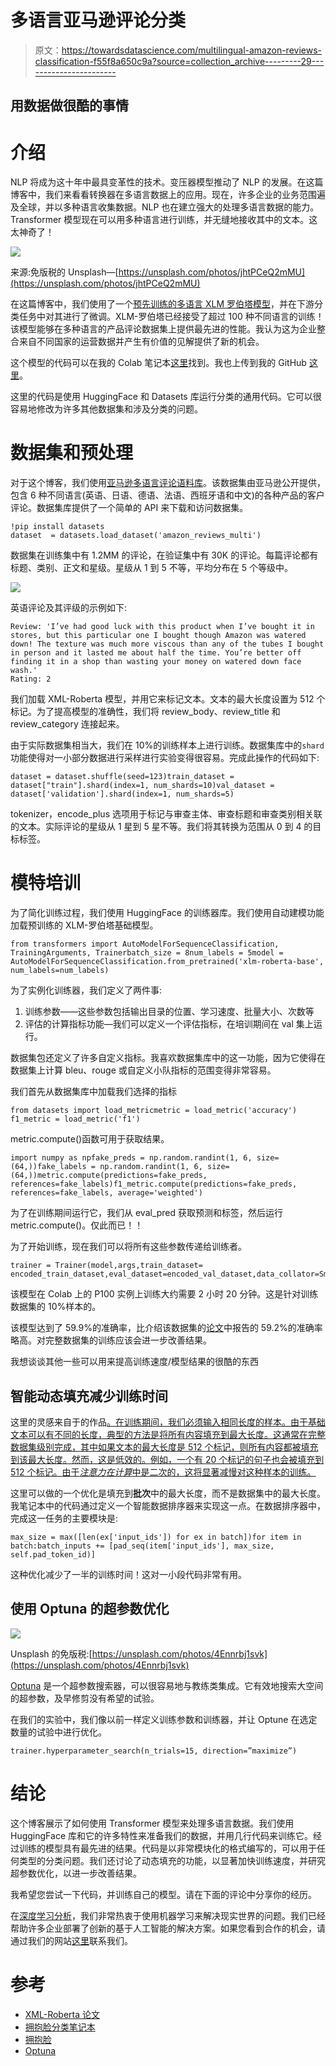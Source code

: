 # 多语言亚马逊评论分类

> 原文：<https://towardsdatascience.com/multilingual-amazon-reviews-classification-f55f8a650c9a?source=collection_archive---------29----------------------->

## 用数据做很酷的事情

# 介绍

NLP 将成为这十年中最具变革性的技术。变压器模型推动了 NLP 的发展。在这篇博客中，我们来看看转换器在多语言数据上的应用。现在，许多企业的业务范围遍及全球，并以多种语言收集数据。NLP 也在建立强大的处理多语言数据的能力。Transformer 模型现在可以用多种语言进行训练，并无缝地接收其中的文本。这太神奇了！

![](img/8257ccae92d1ccddb144b9046289598d.png)

来源:免版税的 Unsplash—[https://unsplash.com/photos/jhtPCeQ2mMU](https://unsplash.com/photos/jhtPCeQ2mMU)

在这篇博客中，我们使用了一个[预先训练的多语言 XLM 罗伯塔模型](https://arxiv.org/pdf/1911.02116.pdf)，并在下游分类任务中对其进行了微调。XLM-罗伯塔已经接受了超过 100 种不同语言的训练！该模型能够在多种语言的产品评论数据集上提供最先进的性能。我认为这为企业整合来自不同国家的运营数据并产生有价值的见解提供了新的机会。

这个模型的代码可以在我的 Colab 笔记本[这里](https://colab.research.google.com/drive/1dfn3uCAYh1L812StenVWjVUSNbWcS0jh?usp=sharing)找到。我也上传到我的 GitHub [这里](https://github.com/priya-dwivedi/Deep-Learning/blob/master/MultiLingual-Amazon-Reviews-Classification/Text_classification_on_Multiilingual_Reviews.ipynb)。

这里的代码是使用 HuggingFace 和 Datasets 库运行分类的通用代码。它可以很容易地修改为许多其他数据集和涉及分类的问题。

# 数据集和预处理

对于这个博客，我们使用[亚马逊多语言评论语料库](https://colab.research.google.com/drive/1dfn3uCAYh1L812StenVWjVUSNbWcS0jh?usp=sharing)。该数据集由亚马逊公开提供，包含 6 种不同语言(英语、日语、德语、法语、西班牙语和中文)的各种产品的客户评论。数据集库提供了一个简单的 API 来下载和访问数据集。

```
!pip install datasets
dataset  = datasets.load_dataset('amazon_reviews_multi')
```

数据集在训练集中有 1.2MM 的评论，在验证集中有 30K 的评论。每篇评论都有标题、类别、正文和星级。星级从 1 到 5 不等，平均分布在 5 个等级中。

![](img/e30488a22e646c7803d5e6b417ec331e.png)

英语评论及其评级的示例如下:

```
Review: 'I’ve had good luck with this product when I’ve bought it in stores, but this particular one I bought though Amazon was watered down! The texture was much more viscous than any of the tubes I bought in person and it lasted me about half the time. You’re better off finding it in a shop than wasting your money on watered down face wash.'
Rating: 2
```

我们加载 XML-Roberta 模型，并用它来标记文本。文本的最大长度设置为 512 个标记。为了提高模型的准确性，我们将 review_body、review_title 和 review_category 连接起来。

由于实际数据集相当大，我们在 10%的训练样本上进行训练。数据集库中的`shard`功能使得对一小部分数据进行采样进行实验变得很容易。完成此操作的代码如下:

```
dataset = dataset.shuffle(seed=123)train_dataset = dataset["train"].shard(index=1, num_shards=10)val_dataset = dataset['validation'].shard(index=1, num_shards=5)
```

tokenizer，encode_plus 选项用于标记与审查主体、审查标题和审查类别相关联的文本。实际评论的星级从 1 星到 5 星不等。我们将其转换为范围从 0 到 4 的目标标签。

# 模特培训

为了简化训练过程，我们使用 HuggingFace 的训练器库。我们使用自动建模功能加载预训练的 XLM-罗伯塔基础模型。

```
from transformers import AutoModelForSequenceClassification, TrainingArguments, Trainerbatch_size = 8num_labels = 5model = AutoModelForSequenceClassification.from_pretrained('xlm-roberta-base', num_labels=num_labels)
```

为了实例化训练器，我们定义了两件事:

1.  训练参数——这些参数包括输出目录的位置、学习速度、批量大小、次数等
2.  评估的计算指标功能—我们可以定义一个评估指标，在培训期间在 val 集上运行。

数据集包还定义了许多自定义指标。我喜欢数据集库中的这一功能，因为它使得在数据集上计算 bleu、rouge 或自定义小队指标的范围变得非常容易。

我们首先从数据集库中加载我们选择的指标

```
from datasets import load_metricmetric = load_metric('accuracy')
f1_metric = load_metric('f1')
```

metric.compute()函数可用于获取结果。

```
import numpy as npfake_preds = np.random.randint(1, 6, size=(64,))fake_labels = np.random.randint(1, 6, size=(64,))metric.compute(predictions=fake_preds, references=fake_labels)f1_metric.compute(predictions=fake_preds, references=fake_labels, average='weighted')
```

为了在训练期间运行它，我们从 eval_pred 获取预测和标签，然后运行 metric.compute()。仅此而已！！

为了开始训练，现在我们可以将所有这些参数传递给训练者。

```
trainer = Trainer(model,args,train_dataset= encoded_train_dataset,eval_dataset=encoded_val_dataset,data_collator=SmartCollator(pad_token_id=tokenizer.pad_token_id),tokenizer=tokenizer,compute_metrics=compute_metrics)
```

该模型在 Colab 上的 P100 实例上训练大约需要 2 小时 20 分钟。这是针对训练数据集的 10%样本的。

该模型达到了 59.9%的准确率，比介绍该数据集的[论文](https://arxiv.org/abs/2010.02573)中报告的 59.2%的准确率略高。对完整数据集的训练应该会进一步改善结果。

我想谈谈其他一些可以用来提高训练速度/模型结果的很酷的东西

## 智能动态填充减少训练时间

这里的灵感来自于的作品[。在训练期间，我们必须输入相同长度的样本。由于基础文本可以有不同的长度，典型的方法是将所有内容填充到最大长度。这通常在完整数据集级别完成，其中如果文本的最大长度是 512 个标记，则所有内容都被填充到该最大长度。然而，这是低效的。例如，一个有 20 个标记的句子也会被填充到 512 个标记。由于*注意力在计算*中是二次的，这将显著减慢对这种样本的训练。](https://github.com/ELS-RD/transformers-notebook/blob/master/Divide_Hugging_Face_Transformers_training_time_by_2_or_more.ipynb)

这里可以做的一个优化是填充到**批次**中的最大长度，而不是数据集中的最大长度。我笔记本中的代码通过定义一个智能数据排序器来实现这一点。在数据排序器中，完成这一任务的主要模块是:

```
max_size = max([len(ex['input_ids']) for ex in batch])for item in batch:batch_inputs += [pad_seq(item['input_ids'], max_size, self.pad_token_id)]
```

这种优化减少了一半的训练时间！这对一小段代码非常有用。

## 使用 Optuna 的超参数优化

![](img/7ffb8a8b80df89c875cc8f6f4c71e314.png)

Unsplash 的免版税:[https://unsplash.com/photos/4Ennrbj1svk](https://unsplash.com/photos/4Ennrbj1svk)

[Optuna](https://optuna.org/) 是一个超参数搜索器，可以很容易地与教练类集成。它有效地搜索大空间的超参数，及早修剪没有希望的试验。

在我们的实验中，我们像以前一样定义训练参数和训练器，并让 Optune 在选定数量的试验中进行优化。

`trainer.hyperparameter_search(n_trials=15, direction=”maximize”)`

# 结论

这个博客展示了如何使用 Transformer 模型来处理多语言数据。我们使用 HuggingFace 库和它的许多特性来准备我们的数据，并用几行代码来训练它。经过训练的模型具有最先进的结果。代码是以非常模块化的格式编写的，可以用于任何类型的分类问题。我们还讨论了动态填充的功能，以显著加快训练速度，并研究超参数优化，以进一步改善结果。

我希望您尝试一下代码，并训练自己的模型。请在下面的评论中分享你的经历。

在[深度学习分析](https://deeplearninganalytics.org/)，我们非常热衷于使用机器学习来解决现实世界的问题。我们已经帮助许多企业部署了创新的基于人工智能的解决方案。如果您看到合作的机会，请通过我们的网站[这里](https://deeplearninganalytics.org/contact-us/)联系我们。

# 参考

*   [XML-Roberta 论文](https://arxiv.org/pdf/1911.02116.pdf)
*   [拥抱脸分类笔记本](https://github.com/huggingface/notebooks/blob/master/examples/text_classification.ipynb)
*   [拥抱脸](https://huggingface.co/)
*   [Optuna](https://optuna.org/)